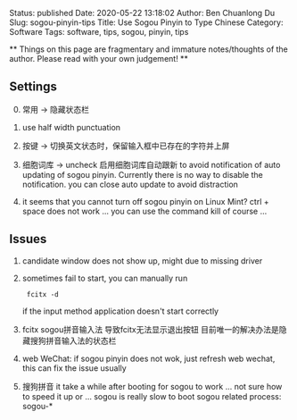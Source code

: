 Status: published
Date: 2020-05-22 13:18:02
Author: Ben Chuanlong Du
Slug: sogou-pinyin-tips
Title: Use Sogou Pinyin to Type Chinese
Category: Software
Tags: software, tips, sogou, pinyin, tips

**
Things on this page are
fragmentary and immature notes/thoughts of the author.
Please read with your own judgement!
**

## Settings

0. 常用 -> 隐藏状态栏

1. use half width punctuation

2. 按键 -> 切换英文状态时，保留输入框中已存在的字符并上屏

3. 细胞词库 -> uncheck 启用细胞词库自动跟新 to avoid notification of auto updating of sogou pinyin.
    Currently there is no way to disable the notification.
    you can close auto update to avoid distraction


4. it seems that you cannot turn off sogou pinyin on Linux Mint? ctrl + space does not work ...
    you can use the command kill of course ...


## Issues

1. candidate window does not show up, might due to missing driver

2. sometimes fail to start, 
    you can manually run 

        fcitx -d 

    if the input method application doesn't start correctly

3. fcitx sogou拼音输入法 导致fcitx无法显示退出按钮 目前唯一的解决办法是隐藏搜狗拼音输入法的状态栏　

4. web WeChat: if sogou pinyin does not wok, just refresh web wechat, this can fix the issue usually

5. 搜狗拼音 it take a while after booting for sogou to work ... not sure how to speed it up or ...
    sogou is really slow to boot
    sogou related process: sogou-*

